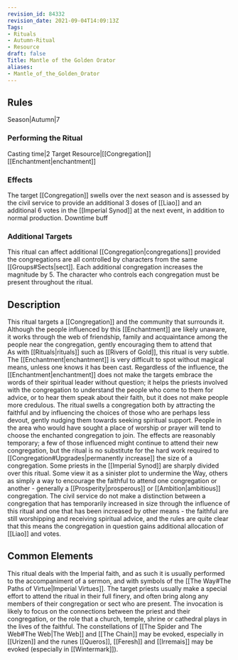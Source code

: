 ```yaml
---
revision_id: 84332
revision_date: 2021-09-04T14:09:13Z
Tags:
- Rituals
- Autumn-Ritual
- Resource
draft: false
Title: Mantle of the Golden Orator
aliases:
- Mantle_of_the_Golden_Orator
---
```

## Rules
Season|Autumn|7
### Performing the Ritual
Casting time|2 Target Resource|[[Congregation]]
[[Enchantment|enchantment]]
### Effects
The target [[Congregation]] swells over the next season and is assessed by the civil service to provide an additional 3 doses of [[Liao]] and an additional 6 votes in the [[Imperial Synod]] at the next event, in addition to normal production. 
Downtime buff
### Additional Targets
This ritual can affect additional [[Congregation|congregations]] provided the congregations are all controlled by characters from the same [[Groups#Sects|sect]]. Each additional congregation increases the magnitude by 5. The character who controls each congregation must be present throughout the ritual.
## Description
This ritual targets a [[Congregation]] and the community that surrounds it. Although the people influenced by this [[Enchantment]] are likely unaware, it works through the web of friendship, family and acquaintance among the people near the congregation, gently encouraging them to attend that  
As with [[Rituals|rituals]] such as [[Rivers of Gold]], this ritual is very subtle. The [[Enchantment|enchantment]] is very difficult to spot without magical means, unless one knows it has been cast. Regardless of the influence, the [[Enchantment|enchantment]] does not make the targets embrace the words of their spiritual leader without question; it helps the priests involved with the congregation to understand the people who come to them for advice, or to hear them speak about their faith, but it does not make people more credulous. 
The ritual swells a congregation both by attracting the faithful and by influencing the choices of those who are perhaps less devout, gently nudging them towards seeking spiritual support. People in the area who would have sought a place of worship or prayer will tend to choose the enchanted congregation to join. The effects are reasonably temporary; a few of those influenced might continue to attend their new congregation, but the ritual is no substitute for the hard work required to [[Congregation#Upgrades|permanently increase]] the size of a congregation.
Some priests in the [[Imperial Synod]] are sharply divided over this ritual. Some view it as a sinister plot to undermine the Way, others as simply a way to encourage the faithful to attend one congregation or another - generally a [[Prosperity|prosperous]] or [[Ambition|ambitious]] congregation. The civil service do not make a distinction between a congregation that has temporarily increased in size through the influence of this ritual and one that has been increased by other means - the faithful are still worshipping and receiving spiritual advice, and the rules are quite clear that this means the congregation in question gains additional allocation of [[Liao]] and votes. 
## Common Elements
This ritual deals with the Imperial faith, and as such it is usually performed to the accompaniment of a sermon, and with symbols of the [[The Way#The Paths of Virtue|Imperial Virtues]]. The target priests usually make a special effort to attend the ritual in their full finery, and often bring along any members of their congregation or sect who are present. 
The invocation is likely to focus on the connections between the priest and their congregation, or the role that a church, temple, shrine or cathedral plays in the lives of the faithful. The constellations of [[The Spider and The Web#The Web|The Web]] and [[The Chain]] may be evoked, especially in [[Urizen]] and the runes [[Queros]], [[Feresh]] and [[Irremais]] may be evoked (especially in [[Wintermark]]).